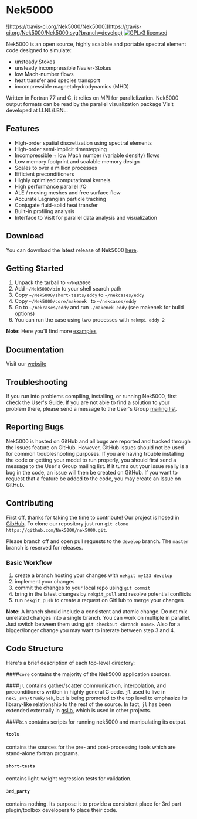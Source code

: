 # Nek5000 
![https://travis-ci.org/Nek5000/Nek5000](https://travis-ci.org/Nek5000/Nek5000.svg?branch=develop)
[![GPLv3 licensed](https://img.shields.io/badge/license-GPLv3-blue.svg)](https://raw.githubusercontent.com/Nek5000/nek5000/develop/LICENSE)

Nek5000 is an open source, highly scalable and portable spectral element code designed to simulate:

* unsteady Stokes
* unsteady incompressible Navier-Stokes
* low Mach-number flows
* heat transfer and species transport
* incompressible magnetohydrodynamics (MHD)

Written in Fortran 77 and C, it relies on MPI for parallelization. Nek5000 output formats can be read by the parallel visualization package VisIt developed at LLNL/LBNL. 


## Features

* High-order spatial discretization using spectral elements
* High-order semi-implicit timestepping
* Incompressible + low Mach number (variable density) flows
* Low memory footprint and scalable memory design
* Scales to over a million processes
* Efficient preconditioners 
* Highly optimized computational kernels 
* High performance parallel I/O
* ALE / moving meshes and free surface flow
* Accurate Lagrangian particle tracking
* Conjugate fluid-solid heat transfer
* Built-in profiling analysis
* Interface to VisIt for parallel data analysis and visualization


## Download

You can download the latest release of Nek5000 [here](https://github.com/Nek5000/nek5000/archive/master.tar.gz).


## Getting Started

1. Unpack the tarball to `~/Nek5000`
2. Add `~/Nek5000/bin` to your shell search path
3. Copy `~/Nek5000/short-tests/eddy` to `~/nekcases/eddy`
4. Copy `~/Nek5000/core/makenek ` to `~/nekcases/eddy`
5. Go to `~/nekcases/eddy` and run `./makenek eddy` (see makenek for build options)
5. You can run the case using two processes with `nekmpi eddy 2`

**Note:** Here you'll find more [examples](https://github.com/Nek5000/NekExamples)

## Documentation

Visit our [website](https://nek5000.mcs.anl.gov/)

## Troubleshooting

If you run into problems compiling, installing, or running Nek5000, first check the User's Guide. If you are not able to find a solution to your problem there, please send a message to the User's Group [mailing list](https://lists.mcs.anl.gov/mailman/listinfo/nek5000-users).

## Reporting Bugs
Nek5000 is hosted on GitHub and all bugs are reported and tracked through the Issues feature on GitHub. However, GitHub Issues should not be used for common troubleshooting purposes. If you are having trouble installing the code or getting your model to run properly, you should first send a message to the User's Group mailing list. If it turns out your issue really is a bug in the code, an issue will then be created on GitHub. If you want to request that a feature be added to the code, you may create an Issue on GitHub.

## Contributing

First off, thanks for taking the time to contribute! Our project is hosed in [GibHub](https://github.com/Nek5000/Nek5000). To clone our repository just run `git clone https://github.com/Nek5000/nek5000.git`. 

Please branch off and open pull requests to the `develop` branch.
The `master` branch is reserved for releases.

### Basic Workflow
1. create a branch hosting your changes with `nekgit my123 develop`
2. implement your changes
3. commit the changes to your local repo using `git commit`
4. bring in the latest changes by `nekgit_pull` and resolve potential conflicts
5. run `nekgit_push` to create a request on GitHub to merge your changes 

**Note:** A branch should include a consistent and atomic change. Do not mix unrelated changes into a single branch. You can work on multiple in parallel. Just switch between them using `git checkout <branch name>`. Also for a bigger/longer change you may want to interate between step 3 and 4. 

## Code Structure

Here's a brief description of each top-level directory:

####`core`
contains the majority of the Nek5000 application sources.

####`jl`
contains gather/scatter communication, interpolation, and preconditioners written in highly general C code.
`jl` used to live in `nek5_svn/trunk/nek`, but is being promoted to the top level to emphasize its library-like relationship to the rest of the source.
In fact, `jl` has been extended externally in [gslib](https://github.com/gslib/gslib), which is used in other projects.

####`bin`
contains scripts for running nek5000 and manipulating its output.

#### `tools`
contains the sources for the pre- and post-processing tools which are stand-alone fortran programs.

#### `short-tests` 
contains light-weight regression tests for validation.  

#### `3rd_party`
contains nothing. Its purpose it to provide a consistent place for 3rd part plugin/toolbox developers to place their code.


